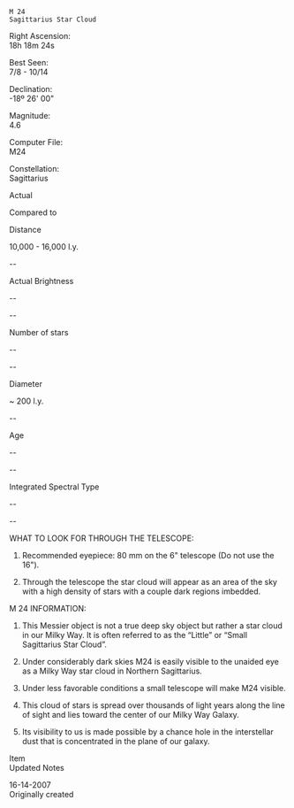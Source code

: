 	M 24
	Sagittarius Star Cloud



Right Ascension:	
18h 18m 24s	
	
Best Seen:	
7/8 - 10/14

Declination:	
-18º 26' 00"	
	
Magnitude:	
4.6

Computer File:	
M24	
	
Constellation:	
Sagittarius



	
	
Actual	
	
Compared to 

Distance	
	
10,000 - 16,000 l.y.	
	
--

Actual Brightness	
	
--	
	
--

Number of stars	
	
--	
	
--

Diameter	
	
~ 200 l.y.	
	
--

Age	
	
--	
	
--

Integrated Spectral Type	
	
--	
	
--


WHAT TO LOOK FOR THROUGH THE TELESCOPE:

1.	Recommended eyepiece: 80 mm on the 6" telescope (Do not use the 16").

2.	Through the telescope the star cloud will appear as an area of the sky with a high density of stars with a couple dark regions imbedded.


M 24 INFORMATION:

1.	This Messier object is not a true deep sky object but rather a star cloud in our Milky Way. It is often referred to as the “Little” or “Small Sagittarius Star Cloud”. 
   
2.	Under considerably dark skies M24 is easily visible to the unaided eye as a Milky Way star cloud in Northern Sagittarius.
   
3.	Under less favorable conditions a small telescope will make M24 visible.
   
4.	This cloud of stars is spread over thousands of light years along the line of sight and lies toward the center of our Milky Way Galaxy.

5.	Its visibility to us is made possible by a chance hole in the interstellar dust that is concentrated in the plane of our galaxy.

 




Item	
Updated	
Notes

	
16-14-2007	
Originally created

	
	


	
	


